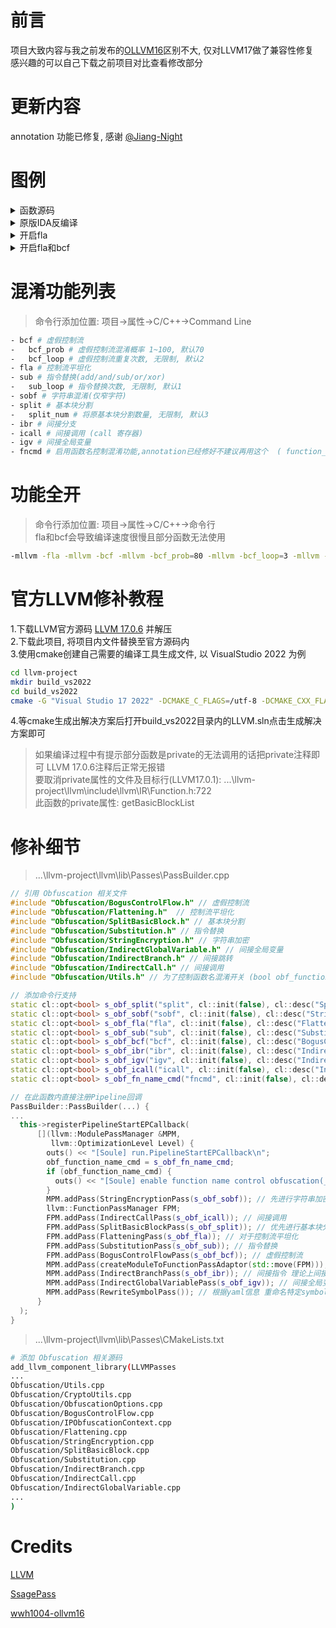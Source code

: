 # 前言
项目大致内容与我之前发布的[OLLVM16](https://github.com/DreamSoule/ollvm16)区别不大, 仅对LLVM17做了兼容性修复<br>
感兴趣的可以自己下载之前项目对比查看修改部分
# 更新内容
annotation 功能已修复, 感谢 [@Jiang-Night](https://github.com/Jiang-Night)

# 图例
<details> 
<summary>函数源码</summary>
<img src="https://github.com/DreamSoule/ollvm17/blob/main/resource/fn_source.png"/>
</details>
<details> 
<summary>原版IDA反编译</summary>
<img src="https://github.com/DreamSoule/ollvm17/blob/main/resource/fn_ida.png"/>
</details>
<details> 
<summary>开启fla</summary>
<img src="https://github.com/DreamSoule/ollvm17/blob/main/resource/fn_ida_fla.png"/>
</details>
<details> 
<summary>开启fla和bcf</summary>
<img src="https://github.com/DreamSoule/ollvm17/blob/main/resource/fn_ida_fla_bcf.png"/>
</details>
</h7>

# 混淆功能列表
> 命令行添加位置: 项目->属性->C/C++->Command Line
```bash
- bcf # 虚假控制流
-   bcf_prob # 虚假控制流混淆概率 1~100, 默认70
-   bcf_loop # 虚假控制流重复次数, 无限制, 默认2
- fla # 控制流平坦化
- sub # 指令替换(add/and/sub/or/xor)
-   sub_loop # 指令替换次数, 无限制, 默认1
- sobf # 字符串混淆(仅窄字符)
- split # 基本块分割
-   split_num # 将原基本块分割数量, 无限制, 默认3
- ibr # 间接分支
- icall # 间接调用 (call 寄存器)
- igv # 间接全局变量
- fncmd # 启用函数名控制混淆功能,annotation已经修好不建议再用这个  ( function_fla_bcf_(); )
```
# 功能全开
> 命令行添加位置: 项目->属性->C/C++->命令行<br>
> fla和bcf会导致编译速度很慢且部分函数无法使用<br>
```bash
-mllvm -fla -mllvm -bcf -mllvm -bcf_prob=80 -mllvm -bcf_loop=3 -mllvm -sobf -mllvm -icall -mllvm -ibr -mllvm -igv -mllvm -sub -mllvm -sub_loop=3 -mllvm -split -mllvm -split_num=5
```
# 官方LLVM修补教程
1.下载LLVM官方源码 [LLVM 17.0.6](https://github.com/llvm/llvm-project/releases/tag/llvmorg-17.0.6) 并解压<br>
2.下载此项目, 将项目内文件替换至官方源码内<br>
3.使用cmake创建自己需要的编译工具生成文件, 以 VisualStudio 2022 为例
```bash
cd llvm-project
mkdir build_vs2022
cd build_vs2022
cmake -G "Visual Studio 17 2022" -DCMAKE_C_FLAGS=/utf-8 -DCMAKE_CXX_FLAGS=/utf-8 -DCMAKE_BUILD_TYPE=Release -DLLVM_ENABLE_EH=OFF -DLLVM_ENABLE_RTTI=OFF -DLLVM_ENABLE_ASSERTIONS=ON -DLLVM_ENABLE_PROJECTS="clang;lld" -A x64 ../llvm
```
4.等cmake生成出解决方案后打开build_vs2022目录内的LLVM.sln点击生成解决方案即可<br>
>如果编译过程中有提示部分函数是private的无法调用的话把private注释即可 LLVM 17.0.6注释后正常无报错<br>
>要取消private属性的文件及目标行(LLVM17.0.1): ...\llvm-project\llvm\include\llvm\IR\Function.h:722<br>
>此函数的private属性: getBasicBlockList
# 修补细节
> ...\llvm-project\llvm\lib\Passes\PassBuilder.cpp
```cpp
// 引用 Obfuscation 相关文件
#include "Obfuscation/BogusControlFlow.h" // 虚假控制流
#include "Obfuscation/Flattening.h"  // 控制流平坦化
#include "Obfuscation/SplitBasicBlock.h" // 基本块分割
#include "Obfuscation/Substitution.h" // 指令替换
#include "Obfuscation/StringEncryption.h" // 字符串加密
#include "Obfuscation/IndirectGlobalVariable.h" // 间接全局变量
#include "Obfuscation/IndirectBranch.h" // 间接跳转
#include "Obfuscation/IndirectCall.h" // 间接调用
#include "Obfuscation/Utils.h" // 为了控制函数名混淆开关 (bool obf_function_name_cmd;)

// 添加命令行支持
static cl::opt<bool> s_obf_split("split", cl::init(false), cl::desc("SplitBasicBlock: split_num=3(init)"));
static cl::opt<bool> s_obf_sobf("sobf", cl::init(false), cl::desc("String Obfuscation"));
static cl::opt<bool> s_obf_fla("fla", cl::init(false), cl::desc("Flattening"));
static cl::opt<bool> s_obf_sub("sub", cl::init(false), cl::desc("Substitution: sub_loop"));
static cl::opt<bool> s_obf_bcf("bcf", cl::init(false), cl::desc("BogusControlFlow: application number -bcf_loop=x must be x > 0"));
static cl::opt<bool> s_obf_ibr("ibr", cl::init(false), cl::desc("Indirect Branch"));
static cl::opt<bool> s_obf_igv("igv", cl::init(false), cl::desc("Indirect Global Variable"));
static cl::opt<bool> s_obf_icall("icall", cl::init(false), cl::desc("Indirect Call"));
static cl::opt<bool> s_obf_fn_name_cmd("fncmd", cl::init(false), cl::desc("use function name control obfuscation(_ + command + _ | example: function_fla_bcf_)"));

// 在此函数内直接注册Pipeline回调
PassBuilder::PassBuilder(...) {
...
  this->registerPipelineStartEPCallback(
      [](llvm::ModulePassManager &MPM,
         llvm::OptimizationLevel Level) {
        outs() << "[Soule] run.PipelineStartEPCallback\n";
        obf_function_name_cmd = s_obf_fn_name_cmd;
        if (obf_function_name_cmd) {
          outs() << "[Soule] enable function name control obfuscation(_ + command + _ | example: function_fla_)\n";
        }
        MPM.addPass(StringEncryptionPass(s_obf_sobf)); // 先进行字符串加密 出现字符串加密基本块以后再进行基本块分割和其他混淆 加大解密难度
        llvm::FunctionPassManager FPM;
        FPM.addPass(IndirectCallPass(s_obf_icall)); // 间接调用
        FPM.addPass(SplitBasicBlockPass(s_obf_split)); // 优先进行基本块分割
        FPM.addPass(FlatteningPass(s_obf_fla)); // 对于控制流平坦化
        FPM.addPass(SubstitutionPass(s_obf_sub)); // 指令替换
        FPM.addPass(BogusControlFlowPass(s_obf_bcf)); // 虚假控制流
        MPM.addPass(createModuleToFunctionPassAdaptor(std::move(FPM)));
        MPM.addPass(IndirectBranchPass(s_obf_ibr)); // 间接指令 理论上间接指令应该放在最后
        MPM.addPass(IndirectGlobalVariablePass(s_obf_igv)); // 间接全局变量
        MPM.addPass(RewriteSymbolPass()); // 根据yaml信息 重命名特定symbols
      }
  );
}
```
> ...\llvm-project\llvm\lib\Passes\CMakeLists.txt
``` bash
# 添加 Obfuscation 相关源码
add_llvm_component_library(LLVMPasses
...
Obfuscation/Utils.cpp
Obfuscation/CryptoUtils.cpp
Obfuscation/ObfuscationOptions.cpp
Obfuscation/BogusControlFlow.cpp
Obfuscation/IPObfuscationContext.cpp
Obfuscation/Flattening.cpp
Obfuscation/StringEncryption.cpp
Obfuscation/SplitBasicBlock.cpp
Obfuscation/Substitution.cpp
Obfuscation/IndirectBranch.cpp
Obfuscation/IndirectCall.cpp
Obfuscation/IndirectGlobalVariable.cpp
...
)
```
# Credits
[LLVM](https://github.com/llvm/llvm-project)

[SsagePass](https://github.com/SsageParuders/SsagePass)

[wwh1004-ollvm16](https://github.com/wwh1004/ollvm-16)
